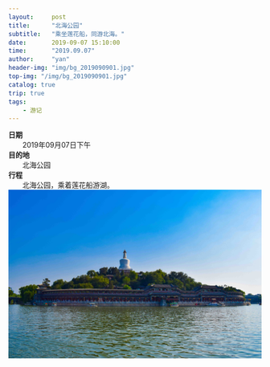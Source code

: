 ```yaml
---
layout:     post
title:      "北海公园"
subtitle:   "乘坐莲花船，同游北海。"
date:       2019-09-07 15:10:00
time:       "2019.09.07"
author:     "yan"
header-img: "img/bg_2019090901.jpg"
top-img: "/img/bg_2019090901.jpg"
catalog: true
trip: true
tags:
    - 游记
---
```

**日期**  
&emsp;&emsp;2019年09月07日下午<br>
**目的地**  
&emsp;&emsp;北海公园<br>
**行程**  
&emsp;&emsp;北海公园，乘着莲花船游湖。
<img src="/img/bg_2019090901.jpg">